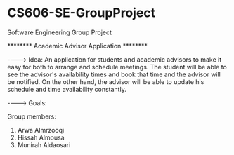 # CS606-SE-GroupProject
Software Engineering Group Project 

******** Academic Advisor Application ********

----> Idea: 
An application for students and academic advisors to make it easy for both to arrange and schedule meetings. The student will be able to see the advisor's availability times and book that time and the advisor will be notified. On the other hand, the advisor will be able to update his schedule and time availability constantly.

----> Goals:





Group members:
1. Arwa Almrzooqi
2. Hissah Almousa
3. Munirah Aldaosari
